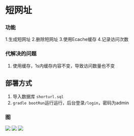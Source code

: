# 短网址
### 功能
1.生成短网址
2.删除短网址
3.使用Ecache缓存
4.记录访问次数

### 代解决的问题
1. 使用缓存，1s内缓存内容不变，导致访问数量也不变 

## 部署方式
1. 导入数据库 `shorturl.sql` 
2. `gradle bootRun`运行运行，后台登录`/login`，密码为admin


### 图

![](https://raw.githubusercontent.com/Ljqiii/url_JaiqiLiang_20190918/master/pic/addurl.png)
![](https://raw.githubusercontent.com/Ljqiii/url_JaiqiLiang_20190918/master/pic/adminpage.png)
![](https://raw.githubusercontent.com/Ljqiii/url_JaiqiLiang_20190918/master/pic/redirect.png)


